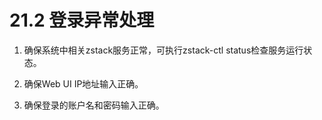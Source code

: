 # 21.2 登录异常处理

1. 确保系统中相关zstack服务正常，可执行zstack-ctl status检查服务运行状态。

2. 确保Web UI IP地址输入正确。

3. 确保登录的账户名和密码输入正确。

